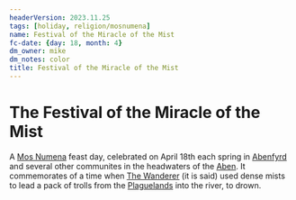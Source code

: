 ```yaml
---
headerVersion: 2023.11.25
tags: [holiday, religion/mosnumena]
name: Festival of the Miracle of the Mist
fc-date: {day: 18, month: 4}
dm_owner: mike
dm_notes: color
title: Festival of the Miracle of the Mist
---
```

# The Festival of the Miracle of the Mist

A [Mos Numena](<../religions/mos-numena/mos-numena.md>) feast day, celebrated on April 18th each spring in [Abenfyrd](<../../gazetteer/greater-sembara/tyrwingha/abenfyrd.md>) and several other communites in the headwaters of the [Aben](<../../gazetteer/greater-sembara/rivers/aben-watershed/aben.md>). It commemorates of a time when [The Wanderer](<../gods/incorporeal-gods/mos-numena-pantheon/the-wanderer.md>) (it is said) used dense mists to lead a pack of trolls from the [Plaguelands](<../../gazetteer/upper-istaros/plaguelands.md>) into the river, to drown. 